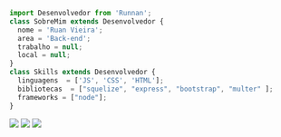 ```js
import Desenvolvedor from 'Runnan';
class SobreMim extends Desenvolvedor {
  nome = 'Ruan Vieira';
  area = 'Back-end';
  trabalho = null;
  local = null;
}
class Skills extends Desenvolvedor {
  linguagens  = ['JS', 'CSS', 'HTML'];
  bibliotecas  = ["squelize", "express", "bootstrap", "multer" ];
  frameworks = ["node"];
}
```

<p align="left">
  <a href="#" alt="Gmail">
  <img src="https://img.shields.io/badge/-Gmail-FF0000?style=flat-square&labelColor=FF0000&logo=gmail&logoColor=white&link=https://www.notion.so/JavaScript-e6b2f605da22485aa48cea8704adcc6d" /></a>

  <a href="#" alt="Linkedin">
  <img src="https://img.shields.io/badge/-Linkedin-0e76a8?style=flat-square&logo=Linkedin&logoColor=white&link=LINK-DO-SEU-LINKEDIN" /></a>

  <a href="#" alt="WhatsApp">
  <img src="https://img.shields.io/badge/-WhatsApp-25d366?style=flat-square&labelColor=25d366&logo=whatsapp&logoColor=white&link=API-DO-SEU-WHATSAPP"/></a>
</p>  
